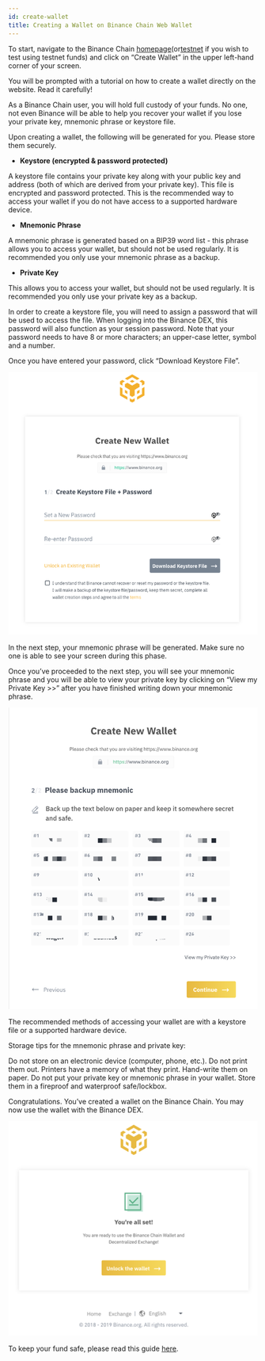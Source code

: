 ```yaml
---
id: create-wallet
title: Creating a Wallet on Binance Chain Web Wallet
---
```


To start, navigate to the Binance Chain <u>[homepage](https://www.binance.org/en)</u>(or<u>[testnet](https://testnet.binance.org/en/)</u> if you wish to test using testnet funds) and click on “Create Wallet” in the upper left-hand corner of your screen.

You will be prompted with a tutorial on how to create a wallet directly on the website. Read it carefully!

As a Binance Chain user, you will hold full custody of your funds. No one, not even Binance will be able to help you recover your wallet if you lose your private key, mnemonic phrase or keystore file.

Upon creating a wallet, the following will be generated for you. Please store them securely.

* **Keystore (encrypted & password protected)**

A keystore file contains your private key along with your public key and address (both of which are derived from your private key). This file is encrypted and password protected. This is the recommended way to access your wallet if you do not have access to a supported hardware device.

* **Mnemonic Phrase**

A mnemonic phrase is generated based on a BIP39 word list - this phrase allows you to access your wallet, but should not be used regularly. It is recommended you only use your mnemonic phrase as a backup.

* **Private Key**

This allows you to access your wallet, but should not be used regularly. It is recommended you only use your private key as a backup.

In order to create a keystore file, you will need to assign a password that will be used to access the file. When logging into the Binance DEX, this password will also function as your session password. Note that your password needs to have 8 or more characters; an upper-case letter, symbol and a number.

Once you have entered your password, click “Download Keystore File”.

![new1](assets/new1.png)


In the next step, your mnemonic phrase will be generated. Make sure no one is able to see your screen during this phase.

Once you’ve proceeded to the next step, you will see your mnemonic phrase and you will be able to view your private key by clicking on “View my Private Key >>” after you have finished writing down your mnemonic phrase.

![new2](assets/new2.png)

The recommended methods of accessing your wallet are with a keystore file or a supported hardware device.

Storage tips for the mnemonic phrase and private key:

Do not store on an electronic device (computer, phone, etc.).
Do not print them out. Printers have a memory of what they print.
Hand-write them on paper.
Do not put your private key or mnemonic phrase in your wallet.
Store them in a fireproof and waterproof safe/lockbox.


Congratulations. You’ve created a wallet on the Binance Chain. You may now use the wallet with the Binance DEX.

![new3](assets/new3.png)


To keep your fund safe, please read this guide <u>[here](https://community.binance.org/topic/289/best-practice-to-safely-use-binance-dex)</u>.


